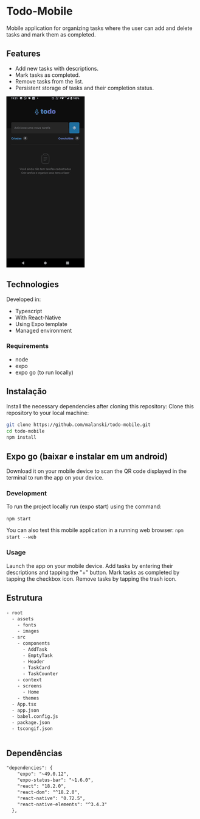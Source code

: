 # Todo-Mobile  

Mobile application for organizing tasks where the user can add and delete tasks and mark them as completed. 
 
## Features

- Add new tasks with descriptions.
- Mark tasks as completed.
- Remove tasks from the list.
- Persistent storage of tasks and their completion status.

<img src='./assets/todoMobile.gif'>

## Technologies 
 
Developed in:
- Typescript
- With React-Native
- Using Expo template
- Managed environment
  
### Requirements
- node
- expo
- expo go (to run locally)
  
 
## Instalação  
Install the necessary dependencies after cloning this repository:
Clone this repository to your local machine:
```bash
git clone https://github.com/malanski/todo-mobile.git     
cd todo-mobile
npm install 
```

## Expo go (baixar e instalar em um android)
Download it on your mobile device to scan the QR code displayed in the terminal to run the app on your device.  
  
### Development 
To run the project locally run (expo start) using the command:

 
```npm start```
 
You can also test this mobile application in a running web browser:
```npm start --web```

### Usage

Launch the app on your mobile device.
Add tasks by entering their descriptions and tapping the "+" button.
Mark tasks as completed by tapping the checkbox icon.
Remove tasks by tapping the trash icon.

## Estrutura

```
- root
  - assets
    - fonts
    - images
  - src
    - components
      - AddTask
      - EmptyTask
      - Header
      - TaskCard
      - TaskCounter
    - context
    - screens
      - Home
    - themes
  - App.tsx
  - app.json
  - babel.config.js
  - package.json
  - tscongif.json
  
```
  
## Dependências

```
"dependencies": {
    "expo": "~49.0.12",
    "expo-status-bar": "~1.6.0",
    "react": "18.2.0",
    "react-dom": "^18.2.0",
    "react-native": "0.72.5",
    "react-native-elements": "^3.4.3"
  },
  
  ```

